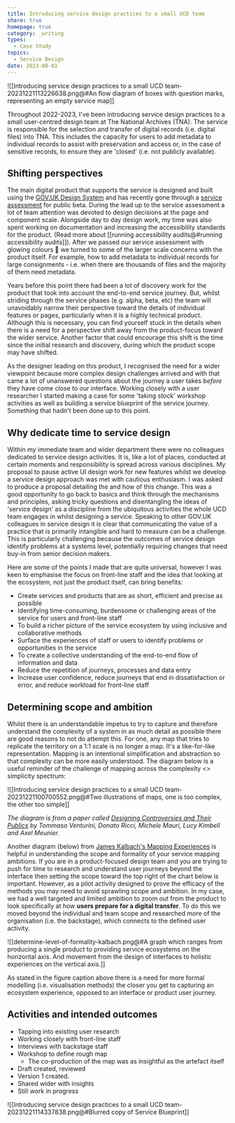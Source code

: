 ```yaml
---
title: Introducing service design practices to a small UCD team
share: true
homepage: true
category: _writing
types:
  - Case Study
topics:
  - Service Design
date: 2023-08-01
---
```



![[Introducing service design practices to a small UCD team-20231221113226638.png@#An flow diagram of boxes with question marks, representing an empty service map]]

Throughout 2022-2023, I've been introducing service design practices to a small user-centred design team at The National Archives (TNA). The service is responsible for the selection and transfer of digital records (i.e. digital files) into TNA. This includes the capacity for users to add metadata to individual records to assist with preservation and access or, in the case of sensitive records, to ensure they are 'closed' (i.e. not publicly available). 

## Shifting perspectives

The main digital product that supports the service is designed and built using the [GOV.UK Design System](https://design-system.service.gov.uk/) and has recently gone through a [service assessment](https://www.gov.uk/service-manual/service-assessments/how-service-assessments-work) for public beta. During the lead up to the service assessment a lot of team attention was devoted to design decisions at the page and component scale. Alongside day to day design work, my time was also spent working on documentation and increasing the accessibility standards for the product. (Read more about [[running accessibility audits@#running accessibility audits]]). After we passed our service assessment with glowing colours 💅 we turned to some of the larger scale concerns with the product itself. For example, how to add metadata to individual records for large consignments - i.e. when there are thousands of files and the majority of them need metadata.  

Years before this point there had been a lot of discovery work for the product that took into account the end-to-end service journey. But, whilst striding through the service phases (e.g. alpha, beta, etc) the team will unavoidably narrow their perspective toward the details of individual features or pages, particularly when it is a highly technical product. Although this is necessary, you can find yourself stuck in the details when there is a need for a perspective shift away from the product-focus toward the wider service. Another factor that could encourage this shift is the time since the initial research and discovery, during which the product scope may have shifted. 

As the designer leading on this product, I recognised the need for a wider viewpoint because more complex design challenges arrived and with that came a lot of unanswered questions about the journey a user takes *before* they have come close to our interface. Working closely with a user researcher I started making a case for some 'taking stock' workshop activities as well as building a service blueprint of the service journey. Something that hadn't been done up to this point.   

## Why dedicate time to service design

Within my immediate team and wider department there were no colleagues dedicated to service design activities. It is, like a lot of places, conducted at certain moments and responsibility is spread across various disciplines. My proposal to pause active UI design work for new features whilst we develop a service design approach was met with cautious enthusiasm. I was asked to produce a proposal detailing the and how of this change. This was a good opportunity to go back to basics and think through the mechanisms and principles, asking tricky questions and disentangling the ideas of 'service design' as a discipline from the ubiquitous activities the whole UCD team engages in whilst  designing a service. Speaking to other GOV.UK colleagues in service design it is clear that communicating the value of a practice that is primarily intangible and hard to measure can be a challenge. This is particularly challenging because the outcomes of service design identify problems at a systems level, potentially requiring changes that need buy-in from senior decision makers. 

Here are some of the points I made that are quite universal, however I was keen to emphasise the focus on front-line staff and the idea that looking at the ecosystem, not just the product itself, can bring benefits:

* Create services and products that are as short, efficient and precise as possible
* Identifying time-consuming, burdensome or challenging areas of the service for users and front-line staff 
* To build a richer picture of the service ecosystem by using inclusive and collaborative methods
* Surface the experiences of staff or users to identify problems or opportunities in the service 
* To create a collective understanding of the end-to-end flow of information and data
* Reduce the repetition of journeys, processes and data entry
* Increase user confidence, reduce journeys that end in dissatisfaction or error, and reduce workload for front-line staff

## Determining scope and ambition

Whilst there is an understandable impetus to try to capture and therefore understand the complexity of a system in as much detail as possible there are good reasons to not do attempt this. For one, any map that tries to replicate the territory on a 1:1 scale is no longer a map. It's a like-for-like representation. Mapping is an intentional simplification and abstraction so that complexity can be more easily understood. The diagram below is a useful reminder of the challenge of mapping across the complexity <> simplicity spectrum:

![[Introducing service design practices to a small UCD team-20231221100700552.png@#Two illustrations of maps, one is too complex, the other too simple]]

*The diagram is from a paper called [Designing Controversies and Their Publics](https://hal.science/hal-01672300/document) by Tommaso Venturini, Donato Ricci, Michele Mauri, Lucy Kimbell and Axel Meunier.* 

Another diagram (below) from [James Kalbach's Mapping Experiences](https://www.oreilly.com/library/view/mapping-experiences/9781491923528/) is helpful in understanding the scope and formality of your service mapping ambitions. If you are in a product-focused design team and you are trying to push for time to research and understand user journeys beyond the interface then setting the scope toward the top right of the chart below is important. However, as a pilot activity designed to prove the efficacy of the methods you may need to avoid sprawling scope and ambition. In my case, we had a well targeted and limited ambition to zoom out from the product to look specifically at how **users prepare for a digital transfer**. To do this we moved beyond the individual and team scope and researched more of the organisation (i.e. the backstage), which connects to the defined user activity.   

![[determine-level-of-formality-kalbach.png@#A graph which ranges from producing a single product to providing service ecosystems on the horizontal axis. And movement from the design of interfaces to holistic experiences on the vertical axis.]]

As stated in the figure caption above there is a need for more formal modelling (i.e. visualisation methods) the closer you get to capturing an ecosystem experience, opposed to an interface or product user journey. 

## Activities and intended outcomes

* Tapping into existing user research
* Working closely with front-line staff
* Interviews with backstage staff
* Workshop to define rough map
	* The co-production of the map was as insightful as the artefact itself
* Draft created, reviewed
* Version 1 created. 
* Shared wider with insights 
* Still work in progress

![[Introducing service design practices to a small UCD team-20231221114337838.png@#Blurred copy of Service Blueprint]]



<!--


- Context & Users
- Problem
- Approach
- Outcomes

- Reasons (Individual)
	- Working at the micro level without a view on the position of the user when they reach that touchpoint, page or component
- Reasons (Organisational)
	- A department that has historically focused on creating robust, effective and efficient technology. Also, heavily driven by process, policy and staff with domain expertise. 
	- In recent years moving into a space of user-centred digital services.
	- Products are first and foremost oriented around the capacity of new technology, i.e. sending documents over the network replacing sending them on a hard drive. 


- Transfer support staff are often engaged in 121 support of complex processes, guiding users in the use of software and helping them understand technical or organisational requirements. 

- In user research, it is clear that our end users see that they are providing us (i.e. the organisation) with a service. Potentially this is due to the complexity and burden our service and product puts onto the user.  
-->